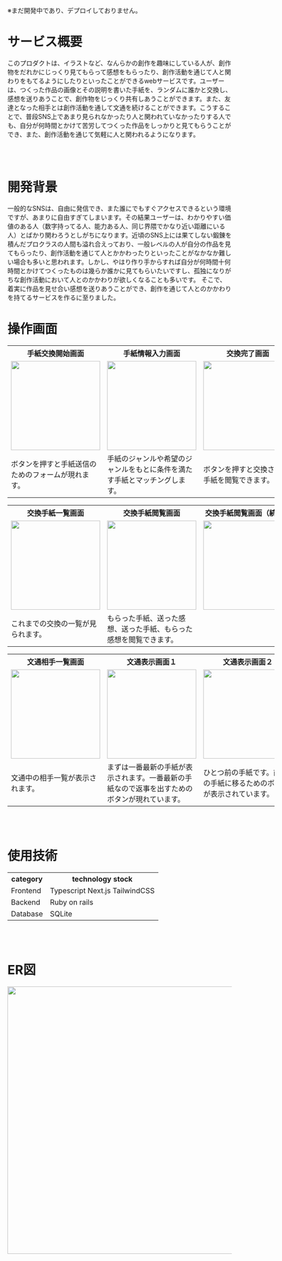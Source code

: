 


※まだ開発中であり、デプロイしておりません。

# サービス概要
このプロダクトは、イラストなど、なんらかの創作を趣味にしている人が、創作物をだれかにじっくり見てもらって感想をもらったり、創作活動を通じて人と関わりをもてるようにしたりといったことができるwebサービスです。ユーザーは、つくった作品の画像とその説明を書いた手紙を、ランダムに誰かと交換し、感想を送りあうことで、創作物をじっくり共有しあうことができます。また、友達となった相手とは創作活動を通して文通を続けることができます。こうすることで、普段SNS上であまり見られなかったり人と関われていなかったりする人でも、自分が何時間とかけて苦労してつくった作品をしっかりと見てもらうことができ、また、創作活動を通じて気軽に人と関われるようになります。

<br>
<br>

# 開発背景
一般的なSNSは、自由に発信でき、また誰にでもすぐアクセスできるという環境ですが、あまりに自由すぎてしまいます。その結果ユーザーは、わかりやすい価値のある人（数字持ってる人、能力ある人、同じ界隈でかなり近い距離にいる人）とばかり関わろうとしがちになります。近頃のSNS上には果てしない鍛錬を積んだプロクラスの人間も溢れ合えっており、一般レベルの人が自分の作品を見てもらったり、創作活動を通じて人とかかわったりといったことがなかなか難しい場合も多いと思われます。しかし、やはり作り手からすれば自分が何時間十何時間とかけてつくったものは幾らか誰かに見てもらいたいですし、孤独になりがちな創作活動において人とのかかわりが欲しくなることも多いです。
そこで、着実に作品を見せ合い感想を送りあうことができ、創作を通じて人とのかかわりを持てるサービスを作るに至りました。

# 操作画面

<table style="table-layout: fixed; width: 600;">
  <tr>
    <th>手紙交換開始画面</th>
    <th>手紙情報入力画面</th>
    <th>交換完了画面</th>
    <th>交換手紙閲覧画面</th>
  </tr>

  <tr>
    <td width="230"><img src="https://github.com/user-attachments/assets/4783f7ee-95f5-495c-8fc2-65917b25d17a" width="200"></td>
    <td width="230"><img src="https://github.com/user-attachments/assets/00eaf1ff-0545-4d81-a398-ef571a6156ce" width="200"></td>
    <td width="230"><img src="https://github.com/user-attachments/assets/ef69490e-6246-4587-958e-e985dc0b0500" width="200"></td>
    <td width="230"><img src="https://github.com/user-attachments/assets/684d3895-4790-4337-82cd-6aac273789e5" width="200"></td>
  </tr>

  <tr>
    <td>ボタンを押すと手紙送信のためのフォームが現れます。</td>
    <td>手紙のジャンルや希望のジャンルをもとに条件を満たす手紙とマッチングします。</td>
    <td>ボタンを押すと交換された手紙を閲覧できます。</td>
    <td>返事を送ることができます。</td>
  </tr>
</table>

<table style="table-layout: fixed; width: 600;">
  <tr>
    <th>交換手紙一覧画面</th>
    <th>交換手紙閲覧画面</th>
    <th>交換手紙閲覧画面（続き）</th>
    <th>交換手紙閲覧画面（続き）</th>
  </tr>

  <tr>
    <td width="230"><img src="https://github.com/user-attachments/assets/6afd0157-463f-4133-84b3-65018b314c44" width="200"></td>
    <td width="230"><img src="https://github.com/user-attachments/assets/daea37a2-635f-46b7-9885-5b0047a928c2" width="200"></td>
    <td width="230"><img src="https://github.com/user-attachments/assets/36f337cc-0874-4e5c-a889-689f646a30bf" width="200"></td>
    <td width="230"><img src="https://github.com/user-attachments/assets/11813aff-7032-49d0-8eea-a0062df7580f" width="200"></td>
  </tr>

  <tr>
    <td>これまでの交換の一覧が見られます。</td>
    <td>もらった手紙、送った感想、送った手紙、もらった感想を閲覧できます。</td>
    <td></td>
    <td></td>
  </tr>
</table>


<table style="table-layout: fixed; width: 600;">
  <tr>
    <th>文通相手一覧画面</th>
    <th>文通表示画面１</th>
    <th>文通表示画面２</th>
    <th>文通表示画面３</th>
  </tr>

  <tr>
    <td width="230"><img src="https://github.com/user-attachments/assets/c9c69e67-cefb-48d6-8c48-baf911cafdf8" width="200"></td>
    <td width="230"><img src="https://github.com/user-attachments/assets/835a3a00-0239-4f0e-81fb-0b5bc613635a" width="200"></td>
    <td width="230"><img src="https://github.com/user-attachments/assets/18a87247-2d78-430b-9cce-a319732f68fb" width="200"></td>
    <td width="230"><img src="https://github.com/user-attachments/assets/d2d530bc-5f7f-4807-9568-823a62634d07" width="200"></td>
  </tr>

  <tr>
    <td>文通中の相手一覧が表示されます。</td>
    <td>まずは一番最新の手紙が表示されます。一番最新の手紙なので返事を出すためのボタンが現れています。</td>
    <td>ひとつ前の手紙です。前後の手紙に移るためのボタンが表示されています。</td>
    <td>さらにひとつ前の手紙です。最初の手紙なので、次の手紙に移るボタンしか表示されていません。</td>
  </tr>
</table>

<br>
<br>

# 使用技術
<table>
  <tr>
    <th>category</th>
    <th>technology stock</th>
  </tr>
  <tr>
    <td>Frontend</td>
    <td>Typescript Next.js TailwindCSS</td>
  </tr>
  <tr>
    <td>Backend</td>
    <td>Ruby on rails</td>
  </tr>
  <tr>
    <td>Database</td>
    <td>SQLite</td>
  </tr>
</table>

<br>
<br>

# ER図

<img src="https://github.com/user-attachments/assets/1018aa5c-d3d2-4bf0-b7a7-dd661fd6becc" width="600">




